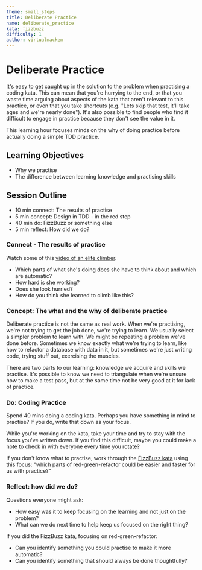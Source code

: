 ```yaml
---
theme: small_steps
title: Deliberate Practice
name: deliberate_practice
kata: fizzbuzz
difficulty: 1
author: virtualmackem
---
```


# Deliberate Practice

It's easy to get caught up in the solution to the problem when practising a coding kata. This can mean that you're hurrying to the end, or that you waste time arguing about aspects of the kata that aren't relevant to this practice, or even that you take shortcuts (e.g. "Lets skip that test, it'll take ages and we're nearly done"). It's also possible to find people who find it difficult to engage in practice because they don't see the value in it.

This learning hour focuses minds on the why of doing practice before actually doing a simple TDD practice.

## Learning Objectives

* Why we practise
* The difference between learning knowledge and practising skills

## Session Outline

* 10 min connect: The results of practise
* 5 min concept: Design in TDD - in the red step
* 40 min do: FizzBuzz or something else
* 5 min reflect: How did we do?

### Connect - The results of practise

Watch some of this [video of an elite climber](https://www.youtube.com/watch?v=dEzTMwXfVro).

* Which parts of what she's doing does she have to think about and which are automatic?
* How hard is she working?
* Does she look hurried?
* How do you think she learned to climb like this?

### Concept: The what and the why of deliberate practice
Deliberate practice is not the same as real work. When we're practising, we're not trying to get the job done, we're trying to learn. We usually select a simpler problem to learn with. We might be repeating a problem we've done before. Sometimes we know exactly what we're trying to learn, like how to refactor a database with data in it, but sometimes we're just writing code, trying stuff out, exercising the muscles.

There are two parts to our learning: knowledge we acquire and skills we practise. It's possible to know we need to triangulate when we're unsure how to make a test pass, but at the same time not be very good at it for lack of practice.

### Do: Coding Practice
Spend 40 mins doing a coding kata. Perhaps you have something in mind to practise? If you do, write that down as your focus.

While you're working on the kata, take your time and try to stay with the focus you've written down. If you find this difficult, maybe you could make a note to check in with everyone every time you rotate?

If you don't know what to practise, work through the [FizzBuzz kata](/kata_descriptions/fizzbuzz.html) using this focus: "which parts of red-green-refactor could be easier and faster for us with practice?"

### Reflect: how did we do?
Questions everyone might ask:
* How easy was it to keep focusing on the learning and not just on the problem?
* What can we do next time to help keep us focused on the right thing?

If you did the FizzBuzz kata, focusing on red-green-refactor:
* Can you identify something you could practise to make it more automatic?
* Can you identify something that should always be done thoughtfully?

